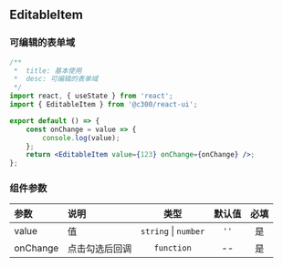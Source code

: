 ## EditableItem

### 可编辑的表单域

```jsx
/**
 *  title: 基本使用
 *  desc: 可编辑的表单域
 */
import react, { useState } from 'react';
import { EditableItem } from '@c300/react-ui';

export default () => {
    const onChange = value => {
        console.log(value);
    };
    return <EditableItem value={123} onChange={onChange} />;
};
```

### 组件参数

| 参数     | 说明           |           类型           | 默认值 | 必填 |
| :------- | :------------- | :----------------------: | :----: | :--: |
| value    | 值             | `string` &#124; `number` |  `''`  |  是  |
| onChange | 点击勾选后回调 |        `function`        |   --   |  是  |
